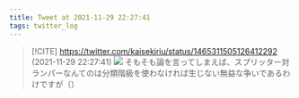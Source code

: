 ```yaml
---
title: Tweet at 2021-11-29 22:27:41
tags: twitter_log
---
```


> [!CITE] https://twitter.com/kaisekiriu/status/1465311505126412292 (2021-11-29 22:27:41)
> ![](https://twitter.com/kaisekiriu/status/1465311505126412292)
> そもそも論を言ってしまえば、スプリッター対ランパーなんてのは分類階級を使わなければ生じない無益な争いであるわけですが（）
